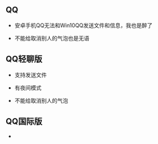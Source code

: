 ## QQ

* 安卓手机QQ无法和Win10QQ发送文件和信息，我也是醉了

* 不能给取消别人的气泡也是无语

## QQ轻聊版

* 支持发送文件

* 有夜间模式

* 不能给取消别人的气泡

## QQ国际版

* 